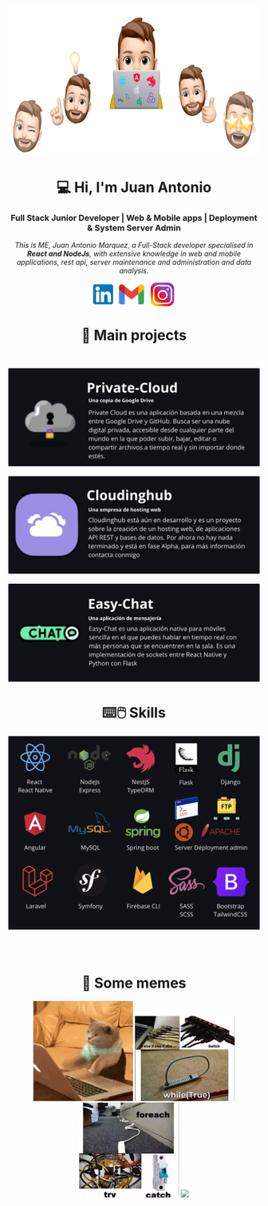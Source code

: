 <p align="center">
  <img src="https://github.com/ByMarqueZz/ByMarqueZz/blob/main/img/fondo-header3pegas.png" height="300">
</p>
<h1 align="center">💻 Hi, I'm Juan Antonio</h1>
<h3 align="center">
  Full Stack Junior Developer | Web & Mobile apps | Deployment & System Server Admin
</h3>
<p align="center">
  <em>This is ME, Juan Antonio Marquez, a Full-Stack developer specialised in <b>React and NodeJs</b>, with extensive knowledge in web and mobile applications, rest api, server maintenance and administration and data analysis.</em>
</p>

<p align="center">
  <a href="https://www.linkedin.com/in/juan-antonio-marquez/" target="_blank"><img align="center" src="https://github.com/ByMarqueZz/ByMarqueZz/blob/main/img/174857.png" alt="linkedin" height="40" width="40"/></a>&nbsp;&nbsp;
   <a href = "mailto: bymarquezz2@gmail.com"><img align="center" src="https://github.com/ByMarqueZz/ByMarqueZz/blob/main/img/Gmail_icon_(2020).svg.png" height="40" width="50" alt="gmail"/></a>&nbsp;&nbsp;
  <a href="https://www.instagram.com/maarquez_10?igsh=MTQzbW11MTEyajJ0dw%3D%3D&utm_source=qr" target="_blank"><img align="center" src="https://github.com/ByMarqueZz/ByMarqueZz/blob/main/img/Logo-Instagram-PNG.png" alt="instagram" height="50" width="50"/></a>
</p>

<h1 align="center">📱 Main projects</h1>
<br>
<p>
    <a href="https://github.com/ByMarqueZz/private-cloud" target="_blank" align="center"><kbd><img src="https://github.com/ByMarqueZz/ByMarqueZz/blob/main/img/Captura%20de%20pantalla%202024-01-16%20a%20las%2010.38.19.png" alt="Private Cloud"/></kbd></a>
  <br><br>
  <a href="https://github.com/ByMarqueZz/cloudinghub" target="_blank" align="center"><kbd><img src="https://github.com/ByMarqueZz/ByMarqueZz/blob/main/img/Captura%20de%20pantalla%202024-01-16%20a%20las%2010.43.58.png" alt="Cloudinghub"/></kbd></a>
  <br><br>
  <a href="https://github.com/ByMarqueZz/easy-chat" target="_blank" align="center"><kbd><img src="https://github.com/ByMarqueZz/ByMarqueZz/blob/main/img/Captura%20de%20pantalla%202024-01-16%20a%20las%2010.54.30.png" alt="Easy Chat"/></kbd></a>
</p>


<h1 align="center">⌨️🖱️ Skills</h1>
<p>
  <kbd><img src="https://github.com/ByMarqueZz/ByMarqueZz/blob/main/img/Captura%20de%20pantalla%202024-01-25%20a%20las%201.58.29.png"></kbd>
</p>

<br><br>
<h1 align="center">📸 Some memes</h1>
<p align="center">
  <img src="https://github.com/ByMarqueZz/ByMarqueZz/blob/main/img/gato.gif" width="200" heigth="200">
  <img src="https://github.com/ByMarqueZz/ByMarqueZz/blob/main/img/meme.jpeg" width="200" heigth="200">
  <img src="https://github.com/ByMarqueZz/ByMarqueZz/blob/main/img/meme2.jpeg" width="200" heigth="200">
  <img src="https://github.com/ByMarqueZz/ByMarqueZz/blob/main/img/youtube-video-gif.gif" width="200" heigth="200">
</p>
